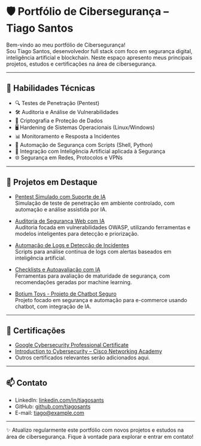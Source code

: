 # 🛡️ Portfólio de Cibersegurança – Tiago Santos

Bem-vindo ao meu portfólio de Cibersegurança!  
Sou Tiago Santos, desenvolvedor full stack com foco em segurança digital, inteligência artificial e blockchain. Neste espaço apresento meus principais projetos, estudos e certificações na área de cibersegurança.

---

## 🚀 Habilidades Técnicas

- 🔍 Testes de Penetração (Pentest)  
- 🛠️ Auditoria e Análise de Vulnerabilidades  
- 🔐 Criptografia e Proteção de Dados  
- 🖥️ Hardening de Sistemas Operacionais (Linux/Windows)  
- 📊 Monitoramento e Resposta a Incidentes  
- 🐚 Automação de Segurança com Scripts (Shell, Python)  
- 🧠 Integração com Inteligência Artificial aplicada à Segurança  
- 🌐 Segurança em Redes, Protocolos e VPNs  

---

## 📂 Projetos em Destaque

- [Pentest Simulado com Suporte de IA](./projetos/pentest-simulado)  
  Simulação de teste de penetração em ambiente controlado, com automação e análise assistida por IA.

- [Auditoria de Segurança Web com IA](./projetos/auditoria-web)  
  Auditoria focada em vulnerabilidades OWASP, utilizando ferramentas e modelos inteligentes para detecção e priorização.

- [Automação de Logs e Detecção de Incidentes](./projetos/automacao-logs)  
  Scripts para análise contínua de logs com alertas baseados em inteligência artificial.

- [Checklists e Autoavaliação com IA](./projetos/checklists)  
  Ferramentas para avaliação de maturidade de segurança, com recomendações geradas por machine learning.

- [Botium Toys - Projeto de Chatbot Seguro](./projetos/botium-toys/botium-toys-projeto-ciberseguranca.pdf)  
  Projeto focado em segurança e automação para e-commerce usando chatbot, com integração de IA.

---

## 📜 Certificações

- [Google Cybersecurity Professional Certificate](./certificados/google-cybersecurity.pdf)  
- [Introduction to Cybersecurity – Cisco Networking Academy](./certificados/cisco-intro.pdf)  
- Outros certificados relevantes serão adicionados aqui.

---

## 📫 Contato

- LinkedIn: [linkedin.com/in/tiagosants](https://linkedin.com/in/tiagosants)  
- GitHub: [github.com/tiagosants](https://github.com/tiagosants)  
- E-mail: tiago@example.com

---

✨ Atualizo regularmente este portfólio com novos projetos e estudos na área de cibersegurança. Fique à vontade para explorar e entrar em contato!
